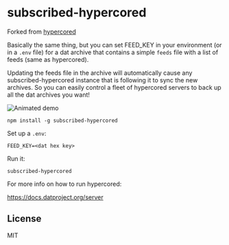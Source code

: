 # subscribed-hypercored

Forked from [hypercored](https://github.com/mafintosh/hypercored)

Basically the same thing, but you can set FEED_KEY in your environment
(or in a `.env` file) for a dat archive that contains a simple `feeds` file with a list of feeds (same as hypercored).

Updating the feeds file in the archive will automatically cause any
subscribed-hypercored instance that is following it to sync the new
archives. So you can easily control a fleet of hypercored servers to back up all the dat archives you want!

![Animated demo](subscribed-hypercored.gif)

```
npm install -g subscribed-hypercored
```

Set up a `.env`:

```
FEED_KEY=<dat hex key>
```

Run it:

```
subscribed-hypercored
```

For more info on how to run hypercored:

https://docs.datproject.org/server

## License

MIT
